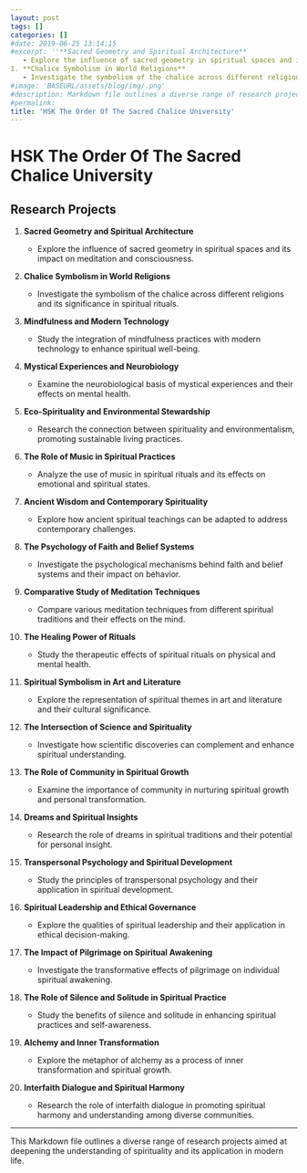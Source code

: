 ```yaml
---
layout: post
tags: []
categories: []
#date: 2019-06-25 13:14:15
#excerpt: ''**Sacred Geometry and Spiritual Architecture**
   - Explore the influence of sacred geometry in spiritual spaces and its impact on meditation and consciousness.
1. **Chalice Symbolism in World Religions**
   - Investigate the symbolism of the chalice across different religions and its significance in spiritual rituals."
#image: 'BASEURL/assets/blog/img/.png'
#description: Markdown file outlines a diverse range of research projects aimed at deepening the understanding of spirituality and its application in modern life.
#permalink:
title: 'HSK The Order Of The Sacred Chalice University'
---
```


# HSK The Order Of The Sacred Chalice University

## Research Projects

1. **Sacred Geometry and Spiritual Architecture**
   - Explore the influence of sacred geometry in spiritual spaces and its impact on meditation and consciousness.

2. **Chalice Symbolism in World Religions**
   - Investigate the symbolism of the chalice across different religions and its significance in spiritual rituals.

3. **Mindfulness and Modern Technology**
   - Study the integration of mindfulness practices with modern technology to enhance spiritual well-being.

4. **Mystical Experiences and Neurobiology**
   - Examine the neurobiological basis of mystical experiences and their effects on mental health.

5. **Eco-Spirituality and Environmental Stewardship**
   - Research the connection between spirituality and environmentalism, promoting sustainable living practices.

6. **The Role of Music in Spiritual Practices**
   - Analyze the use of music in spiritual rituals and its effects on emotional and spiritual states.

7. **Ancient Wisdom and Contemporary Spirituality**
   - Explore how ancient spiritual teachings can be adapted to address contemporary challenges.

8. **The Psychology of Faith and Belief Systems**
   - Investigate the psychological mechanisms behind faith and belief systems and their impact on behavior.

9. **Comparative Study of Meditation Techniques**
   - Compare various meditation techniques from different spiritual traditions and their effects on the mind.

10. **The Healing Power of Rituals**
    - Study the therapeutic effects of spiritual rituals on physical and mental health.

11. **Spiritual Symbolism in Art and Literature**
    - Explore the representation of spiritual themes in art and literature and their cultural significance.

12. **The Intersection of Science and Spirituality**
    - Investigate how scientific discoveries can complement and enhance spiritual understanding.

13. **The Role of Community in Spiritual Growth**
    - Examine the importance of community in nurturing spiritual growth and personal transformation.

14. **Dreams and Spiritual Insights**
    - Research the role of dreams in spiritual traditions and their potential for personal insight.

15. **Transpersonal Psychology and Spiritual Development**
    - Study the principles of transpersonal psychology and their application in spiritual development.

16. **Spiritual Leadership and Ethical Governance**
    - Explore the qualities of spiritual leadership and their application in ethical decision-making.

17. **The Impact of Pilgrimage on Spiritual Awakening**
    - Investigate the transformative effects of pilgrimage on individual spiritual awakening.

18. **The Role of Silence and Solitude in Spiritual Practice**
    - Study the benefits of silence and solitude in enhancing spiritual practices and self-awareness.

19. **Alchemy and Inner Transformation**
    - Explore the metaphor of alchemy as a process of inner transformation and spiritual growth.

20. **Interfaith Dialogue and Spiritual Harmony**
    - Research the role of interfaith dialogue in promoting spiritual harmony and understanding among diverse communities.

---

This Markdown file outlines a diverse range of research projects aimed at deepening the understanding of spirituality and its application in modern life.

